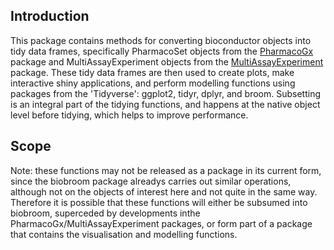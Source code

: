 
<!-- README.md is generated from README.Rmd. Please edit that file -->
Introduction
------------

This package contains methods for converting bioconductor objects into tidy data frames, specifically PharmacoSet objects from the [PharmacoGx](https://github.com/bhklab/PharmacoGx/) package and MultiAssayExperiment objects from the [MultiAssayExperiment](https://bioconductor.org/packages/devel/bioc/html/MultiAssayExperiment.html) package. These tidy data frames are then used to create plots, make interactive shiny applications, and perform modelling functions using packages from the 'Tidyverse': ggplot2, tidyr, dplyr, and broom. Subsetting is an integral part of the tidying functions, and happens at the native object level before tidying, which helps to improve performance.

Scope
-----

Note: these functions may not be released as a package in its current form, since the biobroom package alreadys carries out similar operations, although not on the objects of interest here and not quite in the same way. Therefore it is possible that these functions will either be subsumed into biobroom, superceded by developments inthe PharmacoGx/MultiAssayExperiment packages, or form part of a package that contains the visualisation and modelling functions.
